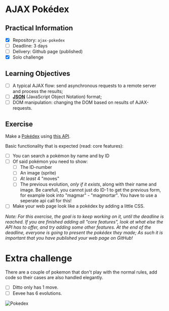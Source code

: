 # AJAX Pokédex

## Practical Information

- [x] Repository: `ajax-pokedex`
- [ ] Deadline: 3 days
- [ ] Delivery: Github page (published)
- [x] Solo challenge

## Learning Objectives

- [ ] A typical AJAX flow: send asynchronous requests to a remote server and process the results;
- [ ] **[JSON](https://www.w3schools.com/js/js_json_intro.asp)** (JavaScript Object Notation) format;
- [ ] DOM manipulation: changing the DOM based on results of AJAX-requests.

## Exercise

Make a [Pokédex](https://www.google.com/search?q=pokedex&source=lnms&tbm=isch&sa=X&ved=0ahUKEwiRtNT3-vDfAhWDy6QKHd1cBD4Q_AUIDigB&biw=1300&bih=968#imgrc=_) using [this API](https://pokeapi.co/).

Basic functionality that is expected (read: core features):
- [ ] You can search a pokémon by name and by ID
- [ ] Of said pokémon you need to show:
    - [ ] The ID-number
    - [ ] An image (sprite)
    - [ ] _At least_ 4 "moves"
    - [ ] The previous evolution, _only if it exists_, along with their name and image. Be carefull, you cannot just do ID-1 to get the previous form, for example look into "magmar" - "magmortar". You have to use a seperate api call for this!

- [ ] Make your web page look like a pokédex by adding a little CSS.

_Note: For this exercise, the goal is to keep working on it, until the deadline is reached. If you are finished adding all "core features", look at what else the API has to offer, and try adding some other features. At the end of the deadline, everyone is going to present the pokédex they made; As such it is important that you have published your web page on GitHub!_

# Extra challenge
There are a couple of pokemon that don't play with the normal rules, add code so their cases are also handled elegantly.

- [ ] Ditto only has 1 move.
- [ ] Eevee has 6 evolutions.

![Pokedex](pokedex.jpg)